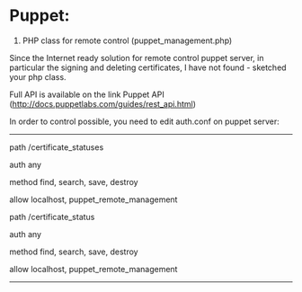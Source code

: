 Puppet: 
======

1. PHP class for remote control (puppet_management.php)

Since the Internet ready solution for remote control puppet server, in particular the signing and deleting certificates, I have not found - sketched your php class.

Full API is available on the link Puppet API (http://docs.puppetlabs.com/guides/rest_api.html)

In order to control possible, you need to edit auth.conf on puppet server:

--------------------------------------------------------------------------

path  /certificate_statuses

auth any

method find, search, save, destroy

allow localhost, puppet_remote_management

path  /certificate_status

auth any

method find, search, save, destroy

allow localhost, puppet_remote_management

--------------------------------------------------------------------------
